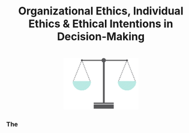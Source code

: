 <h1 style="text-align: center">
Organizational Ethics, Individual Ethics & Ethical Intentions in Decision-Making
</h1>

<h1 align="center">
<img float="center" src="/images/img/Ethics.png" width=200 />
</h1>



### The
